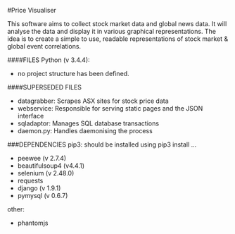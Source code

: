 #Price Visualiser

This software aims to collect stock market data and global news data. It will analyse the data and display it in various graphical representations. The idea is to create a simple to use, readable representations of stock market & global event correlations.

####FILES
Python (v 3.4.4):
- no project structure has been defined.

####SUPERSEDED FILES
- datagrabber:      Scrapes ASX sites for stock price data
- webservice:       Responsible for serving static pages and the JSON interface
- sqladaptor:       Manages SQL database transactions
- daemon.py:        Handles daemonising the process

###DEPENDENCIES
pip3: should be installed using pip3 install ...
- peewee (v 2.7.4)
- beautifulsoup4 (v4.4.1)
- selenium (v 2.48.0)
- requests 
- django (v 1.9.1)
- pymysql (v 0.6.7)

other:
- phantomjs

